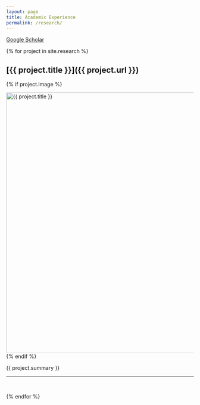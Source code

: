 ```yaml
---
layout: page
title: Academic Experience
permalink: /research/
---
```


[Google Scholar](https://scholar.google.com/citations?user=JfJxAvcAAAAJ)


{% for project in site.research %}

## [{{ project.title }}]({{ project.url }})


{% if project.image %}
<br>

<img src="{{ project.image }}" alt="{{ project.title }}" width="700">

<br>
{% endif %}

{{ project.summary }}

---

<br>


{% endfor %}

